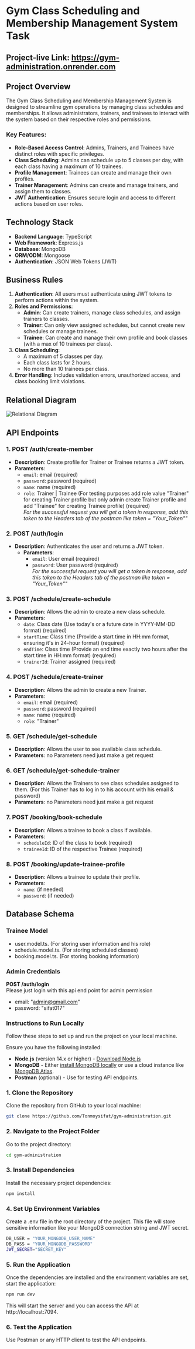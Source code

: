 # Gym Class Scheduling and Membership Management System Task

## Project-live Link: https://gym-administration.onrender.com

## Project Overview

The Gym Class Scheduling and Membership Management System is designed to streamline gym operations by managing class schedules and memberships. It allows administrators, trainers, and trainees to interact with the system based on their respective roles and permissions.

### Key Features:
- **Role-Based Access Control**: Admins, Trainers, and Trainees have distinct roles with specific privileges.
- **Class Scheduling**: Admins can schedule up to 5 classes per day, with each class having a maximum of 10 trainees.
- **Profile Management**: Trainees can create and manage their own profiles.
- **Trainer Management**: Admins can create and manage trainers, and assign them to classes.
- **JWT Authentication**: Ensures secure login and access to different actions based on user roles.

## Technology Stack

- **Backend Language**: TypeScript
- **Web Framework**: Express.js
- **Database**: MongoDB 
- **ORM/ODM**: Mongoose 
- **Authentication**: JSON Web Tokens (JWT)

## Business Rules

1. **Authentication**: All users must authenticate using JWT tokens to perform actions within the system.
2. **Roles and Permissions**:
   - **Admin**: Can create trainers, manage class schedules, and assign trainers to classes.
   - **Trainer**: Can only view assigned schedules, but cannot create new schedules or manage trainees.
   - **Trainee**: Can create and manage their own profile and book classes (with a max of 10 trainees per class).
3. **Class Scheduling**:
   - A maximum of 5 classes per day.
   - Each class lasts for 2 hours.
   - No more than 10 trainees per class.
4. **Error Handling**: Includes validation errors, unauthorized access, and class booking limit violations.

## Relational Diagram

![Relational Diagram](https://res.cloudinary.com/dq1vwcflq/image/upload/v1734071797/relationalD_y38qmg.png)  


## API Endpoints

### 1. **POST /auth/create-member**
- **Description**: Create profile for Trainer or Trainee returns a JWT token.
- **Parameters**:
   - `email`: email (required)
   - `password`: password (required)
   - `name`: name (required)
   - `role`: Trainer | Trainee (For testing purposes add role value "Trainer" for creating Trainer profile but only admin create Trainer profile and add "Trainee" for creating Trainee profile) (required) <br>
*For the successful request you will get a token in response, add this token to the Headers tab of the postman like token = "Your_Token""*
   
### 2. **POST /auth/login**
- **Description**: Authenticates the user and returns a JWT token.
   - **Parameters**:
      - `email`: User email (required)
      - `password`: User password (required) <br>
        *For the successful request you will get a token in response, add this token to the Headers tab of the postman like token = "Your_Token""*

### 3. **POST /schedule/create-schedule**
- **Description**: Allows the admin to create a new class schedule.
- **Parameters**:
   - `date`: Class date (Use today's or a future date in YYYY-MM-DD format) (required)
   - `startTime`: Class time (Provide a start time in HH:mm format, ensuring it's in 24-hour format) (required)
   - `endTime`: Class time (Provide an end time exactly two hours after the start time in HH:mm format) (required)
   - `trainerId`: Trainer assigned (required)

### 4. **POST /schedule/create-trainer**
- **Description**: Allows the admin to create a new Trainer.
- **Parameters**:
   - `email`: email (required)
   - `password`: password (required)
   - `name`: name (required)
   - `role`: "Trainer"

### 5. **GET /schedule/get-schedule**
- **Description**: Allows the user to see available class schedule.
- **Parameters**: no Parameters need just make a get request

### 6. **GET /schedule/get-schedule-trainer**
- **Description**: Allows the Trainers to see class schedules assigned to them. (For this Trainer has to log in to his account with his email & password)
- **Parameters**: no Parameters need just make a get request

### 7. **POST /booking/book-schedule**
- **Description**: Allows a trainee to book a class if available.
- **Parameters**:
   - `scheduleId`: ID of the class to book (required)
   - `traineeId`: ID of the respective Trainee (required)

### 8. **POST /booking/update-trainee-profile**
- **Description**: Allows a trainee to update their profile.
- **Parameters**:
   - `name`: (if needed)
   - `password`: (if needed)

## Database Schema

### Trainee Model
- user.model.ts. (For storing user information and his role)
- schedule.model.ts. (For storing scheduled classes)
- booking.model.ts.   (For storing booking information)

### Admin Credentials
 **POST /auth/login** <br>
Please just login with this api end point for admin permission
- email: "admin@gmail.com"
- password: "sifat017"

### Instructions to Run Locally

Follow these steps to set up and run the project on your local machine.

Ensure you have the following installed:
- **Node.js** (version 14.x or higher) - [Download Node.js](https://nodejs.org/)
- **MongoDB** - Either [install MongoDB locally](https://www.mongodb.com/try/download/community) or use a cloud instance like [MongoDB Atlas](https://www.mongodb.com/cloud/atlas).
- **Postman** (optional) - Use for testing API endpoints.

### 1. Clone the Repository

Clone the repository from GitHub to your local machine:
```bash
git clone https://github.com/Tonmoysifat/gym-administration.git
```

### 2. Navigate to the Project Folder

Go to the project directory:

```bash
cd gym-administration
```

### 3. Install Dependencies

Install the necessary project dependencies:

```bash
npm install
```

### 4. Set Up Environment Variables

Create a .env file in the root directory of the project. This file will store sensitive information like your MongoDB connection string and JWT secret.

```bash
DB_USER = "YOUR_MONGODB_USER_NAME"
DB_PASS = "YOUR_MONGODB_PASSWORD"
JWT_SECRET="SECRET_KEY"
```

### 5. Run the Application

Once the dependencies are installed and the environment variables are set, start the application:

```bash
npm run dev
```
This will start the server and you can access the API at http://localhost:7094.

### 6. Test the Application

Use Postman or any HTTP client to test the API endpoints.